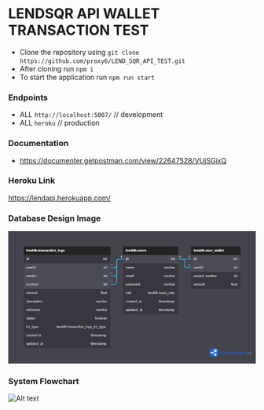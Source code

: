 # LENDSQR API WALLET TRANSACTION TEST

* Clone the repository using `git clone https://github.com/proxy6/LEND_SQR_API_TEST.git` 
* After cloning run `npm i`
* To start the application run `npm run start`

### Endpoints
- ALL `http://localhost:5007/`   // development
- ALL `heroku`                   // production

### Documentation
- https://documenter.getpostman.com/view/22647528/VUjSGixQ

### Heroku Link
https://lendapi.herokuapp.com/

### Database Design Image
![Alt text](./LendDB-Database-Design.png?raw=true "Database Design Image")

### System Flowchart
![Alt text](./System-Flowchart.png?raw=true "Database Design Image")

